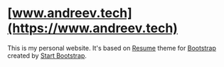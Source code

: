 # [www.andreev.tech](https://www.andreev.tech)

This is my personal website. It's based on [Resume](https://startbootstrap.com/template-overviews/resume/) theme for [Bootstrap](http://getbootstrap.com/) created by [Start Bootstrap](http://startbootstrap.com/).